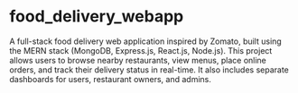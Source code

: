 # food_delivery_webapp
A full-stack food delivery web application inspired by Zomato, built using the MERN stack (MongoDB, Express.js, React.js, Node.js). This project allows users to browse nearby restaurants, view menus, place online orders, and track their delivery status in real-time. It also includes separate dashboards for users, restaurant owners, and admins.
